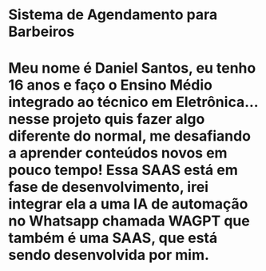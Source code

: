 # Sistema de Agendamento para Barbeiros

# Meu nome é Daniel Santos, eu tenho 16 anos e faço o Ensino Médio integrado ao técnico em Eletrônica... nesse projeto quis fazer algo diferente do normal, me desafiando a aprender conteúdos novos em pouco tempo! Essa SAAS está em fase de desenvolvimento, irei integrar ela a uma IA de automação no Whatsapp chamada WAGPT que também é uma SAAS, que está sendo desenvolvida por mim.
